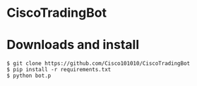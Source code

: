 # CiscoTradingBot

# Downloads and install
```
$ git clone https://github.com/Cisco101010/CiscoTradingBot
$ pip install -r requirements.txt
$ python bot.p
```
